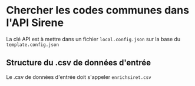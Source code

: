 # Chercher les codes communes dans l'API Sirene

La clé API est à mettre dans un fichier `local.config.json` sur la base du `template.config.json`

## Structure du .csv de données d'entrée

Le .csv de données d'entrée doit s'appeler `enrichsiret.csv`